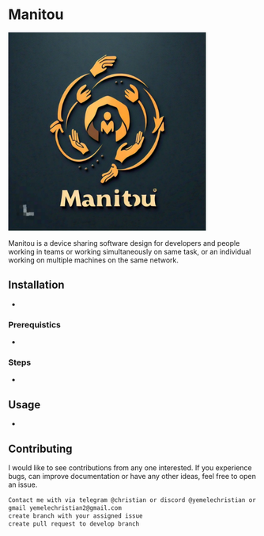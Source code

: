 # Manitou
<p align="left">
  <img src="./manitou.png" alt="alt text" width="400"/>
</p>
Manitou is a device sharing software design for developers and people working in teams or working simultaneously on same task, or an individual working on multiple machines on the same network.

## Installation
-

### Prerequistics
-
### Steps
-
## Usage
-
## Contributing
I would like to see contributions from any one interested. If you experience bugs, can improve documentation or have any other ideas, feel free to open an issue.

    Contact me with via telegram @christian or discord @yemelechristian or gmail yemelechristian2@gmail.com
    create branch with your assigned issue
    create pull request to develop branch

